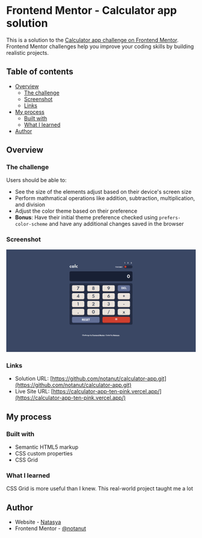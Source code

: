 # Frontend Mentor - Calculator app solution

This is a solution to the [Calculator app challenge on Frontend Mentor](https://www.frontendmentor.io/challenges/calculator-app-9lteq5N29). Frontend Mentor challenges help you improve your coding skills by building realistic projects.

## Table of contents

- [Overview](#overview)
  - [The challenge](#the-challenge)
  - [Screenshot](#screenshot)
  - [Links](#links)
- [My process](#my-process)
  - [Built with](#built-with)
  - [What I learned](#what-i-learned)
- [Author](#author)

## Overview

### The challenge

Users should be able to:

- See the size of the elements adjust based on their device's screen size
- Perform mathmatical operations like addition, subtraction, multiplication, and division
- Adjust the color theme based on their preference
- **Bonus**: Have their initial theme preference checked using `prefers-color-scheme` and have any additional changes saved in the browser

### Screenshot

![](./screenshot.png)

### Links

- Solution URL: [https://github.com/notanut/calculator-app.git](https://github.com/notanut/calculator-app.git)
- Live Site URL: [https://calculator-app-ten-pink.vercel.app/](https://calculator-app-ten-pink.vercel.app/)

## My process

### Built with

- Semantic HTML5 markup
- CSS custom properties
- CSS Grid

### What I learned

CSS Grid is more useful than I knew. This real-world project taught me a lot

## Author

- Website - [Natasya](https://projects-nat.netlify.app/)
- Frontend Mentor - [@notanut](https://www.frontendmentor.io/profile/notanut)
